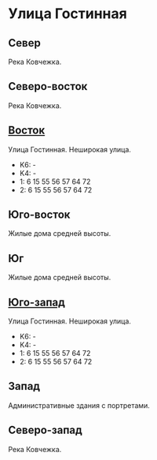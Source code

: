 # Улица Гостинная

## Север

Река Ковчежка.

## Северо-восток

Река Ковчежка.

## [Восток](./10440075.md)

Улица Гостинная.
Неширокая улица.

* K6:   -
* K4:   -
* 1:    6   15  55  56  57  64  72
* 2:    6   15  55  56  57  64  72

## Юго-восток

Жилые дома средней высоты.

## Юг

Жилые дома средней высоты.

## [Юго-запад](./10430080.md)

Улица Гостинная.
Неширокая улица.

* K6:   -
* K4:   -
* 1:    6   15  55  56  57  64  72
* 2:    6   15  55  56  57  64  72

## Запад

Административные здания с портретами.

## Северо-запад

Река Ковчежка.
